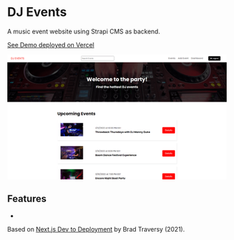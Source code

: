 # DJ Events

A music event website using Strapi CMS as backend.

[See Demo deployed on Vercel](https://next-djevents-strapi.vercel.app/)

<p align="center">
    <img src="screenshot.png">
</p>

## Features

-

Based on [Next.js Dev to Deployment](https://www.udemy.com/course/nextjs-dev-to-deployment/) by Brad Traversy (2021).
